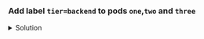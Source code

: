 ### Add label `tier=backend` to pods `one`,`two` and `three`

  <details><summary>Solution</summary>
    <p>

    ```bash
    k labels pod one two three tier=backend
    ```

    </p>
  </details>
